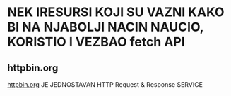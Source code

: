 # NEK IRESURSI KOJI SU VAZNI KAKO BI NA NJABOLJI NACIN NAUCIO, KORISTIO I VEZBAO fetch API

## httpbin.org

[httpbin.org](httpbin.org) JE JEDNOSTAVAN HTTP Request & Response SERVICE

